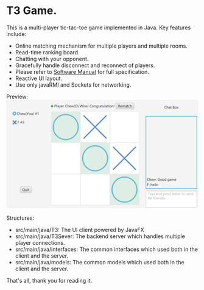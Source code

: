 # T3 Game.

This is a multi-player tic-tac-toe game implemented in Java. Key features include:
- Online matching mechanism for multiple players and multiple rooms.
- Read-time ranking board.
- Chatting with your opponent.
- Gracefully handle disconnect and reconnect of players. 
- Please refer to [Software Manual](./Software_Manual_Tic-Tac-Toe.pdf) for full specification. 
- Reactive UI layout.
- Use only javaRMI and Sockets for networking.

Preview:
![Preview](preview.png)

Structures:
- src/main/java/T3: The UI client powered by JavaFX
- src/main/java/T3Sever: The backend server which handles multiple player connections.
- src/main/java/interfaces: The common interfaces which used both in the client and the server. 
- src/main/java/models: The common models which used both in the client and the server. 

That's all, thank you for reading it. 